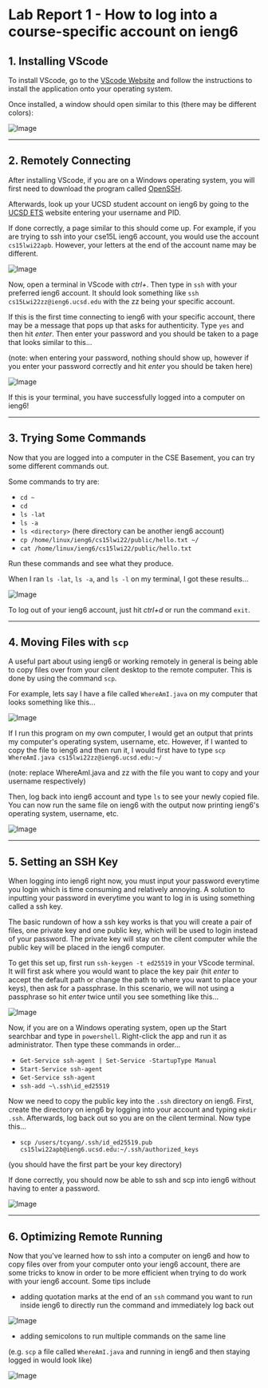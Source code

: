 # Lab Report 1 - How to log into a course-specific account on ieng6

## 1. Installing VScode

To install VScode, go to the [VScode Website](https://code.visualstudio.com/) and follow the instructions to install
the application onto your operating system. 

Once installed, a window should open similar to this (there may be different colors):

![Image](vscode-ss.png)

---
## 2. Remotely Connecting

After installing VScode, if you are on a Windows operating system, you will first need to download the program called
[OpenSSH](https://docs.microsoft.com/en-us/windows-server/administration/openssh/openssh_install_firstuse). 

Afterwards, look up your UCSD student account on ieng6 by going to the [UCSD ETS](https://sdacs.ucsd.edu/~icc/index.php) website entering your username and PID.

If done correctly, a page similar to this should come up. For example, if you are trying to ssh into your cse15L ieng6 account, you would use the account `cs15lwi22apb`. However, your letters at the end of the account name may be different.

![Image](ucsd-ets.png)

Now, open a terminal in VScode with *ctrl+*. Then type in `ssh` with your preferred ieng6 account. It should look something like `ssh cs15Lwi22zz@ieng6.ucsd.edu` with the zz being your specific account. 

If this is the first time connecting to ieng6 with your specific account, there may be a message that pops up that asks for authenticity. Type `yes` and then hit *enter*. Then enter your password and you should be taken to a page that looks similar to this...

(note: when entering your password, nothing should show up, however if you enter your password correctly and hit *enter* you should be taken here)

![Image](ssh-in.png)

If this is your terminal, you have successfully logged into a computer on ieng6!

---
## 3. Trying Some Commands

Now that you are logged into a computer in the CSE Basement, you can try some different commands out.

Some commands to try are:

* `cd ~`
* `cd`
* `ls -lat`
* `ls -a`
* `ls <directory>` (here directory can be another ieng6 account)
* `cp /home/linux/ieng6/cs15lwi22/public/hello.txt ~/`
* `cat /home/linux/ieng6/cs15lwi22/public/hello.txt`

Run these commands and see what they produce.

When I ran `ls -lat`, `ls -a`, and `ls -l` on my terminal, I got these results...

![Image](random-commands.png)

To log out of your ieng6 account, just hit *ctrl+d* or run the command `exit`.

---
## 4. Moving Files with `scp`

A useful part about using ieng6 or working remotely in general is being able to copy files over from your cilent desktop to the remote computer. This is done by using the command `scp`.

For example, lets say I have a file called `WhereAmI.java` on my computer that looks something like this...

![Image](whereamifile.png)

If I run this program on my own computer, I would get an output that prints my computer's operating system, username, etc. However, if I wanted to copy the file to ieng6 and then run it, I would first have to type `scp WhereAmI.java cs15lwi22zz@ieng6.ucsd.edu:~/` 

(note: replace WhereAmI.java and zz with the file you want to copy and your username respectively)

Then, log back into ieng6 account and type `ls` to see your newly copied file. You can now run the same file on ieng6 with the output now printing ieng6's operating system, username, etc.

![Image](running-an-scp-file.png)

---
## 5. Setting an SSH Key

When logging into ieng6 right now, you must input your password everytime you login which is time consuming and relatively annoying. A solution to inputting your password in everytime you want to log in is using something called a ssh key. 

The basic rundown of how a ssh key works is that you will create a pair of files, one private key and one public key, which will be used to login instead of your password. The private key will stay on the cilent computer while the public key will be placed in the ieng6 computer.

To get this set up, first run `ssh-keygen -t ed25519` in your VScode terminal. It will first ask where you would want to place the key pair (hit *enter* to accept the default path or change the path to where you want to place your keys), then ask for a passphrase. In this scenario, we will not using a passphrase so hit *enter* twice until you see something like this...

![Image](keygen.png)

Now, if you are on a Windows operating system, open up the Start searchbar and type in `powershell`. Right-click the app and run it as administrator. Then type these commands in order...

* `Get-Service ssh-agent | Set-Service -StartupType Manual`
* `Start-Service ssh-agent`
* `Get-Service ssh-agent`
* `ssh-add ~\.ssh\id_ed25519`

Now we need to copy the public key into the `.ssh` directory on ieng6. First, create the directory on ieng6 by logging into your account and typing `mkdir .ssh`. Afterwards, log back out so you are on the cilent terminal. Now type this...

* `scp /users/tcyang/.ssh/id_ed25519.pub cs15lwi22apb@ieng6.ucsd.edu:~/.ssh/authorized_keys`

(you should have the first part be your key directory)

If done correctly, you should now be able to ssh and scp into ieng6 without having to enter a password.

![Image](ssh-without-password.png)

---
## 6. Optimizing Remote Running

Now that you've learned how to ssh into a computer on ieng6 and how to copy files over from your computer onto your ieng6 account, there are some tricks to know in order to be more efficient when trying to do work with your ieng6 account. Some tips include

* adding quotation marks at the end of an `ssh` command you want to run inside ieng6 to directly run the command and immediately log back out

![Image](quotation-marks.png)

* adding semicolons to run multiple commands on the same line

(e.g. `scp` a file called `WhereAmI.java` and running in ieng6 and then staying logged in would look like)

![Image]()